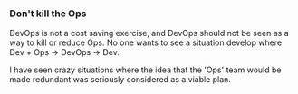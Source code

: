 ### Don't kill the Ops

DevOps is not a cost saving exercise, and DevOps should not be seen as a way to kill or reduce Ops. No one wants to see a situation develop where Dev + Ops -> DevOps -> Dev. 

I have seen crazy situations where the idea that the 'Ops' team would be made redundant was seriously considered as a viable plan.
